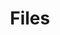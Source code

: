 ---
title: Files
short_name: Files
subheading: Sync and publishing workflows
icon: folder
order: 2
pitch:
  - heading: Developer and Editor workflows united
    text: Developers work locally in your favourite environment and keep in sync with editors changing content on CloudCannon, all through the power of Git.
    icon: image-post
  - heading: Git Sync
    text: Connect your GitHub or Bitbucket repository to CloudCannon. When there’s a commit, CloudCannon pulls in the latest code, builds your Jekyll site and makes it available to the CMS and Hosting. Changes made by editors on CloudCannon are also committed back to the repository.  
    icon: developer-activity
  - heading: Deploy Anywhere
    text: Need to host on your own servers? With outputs we commit the built static site to a branch in your repository so you can easily copy it over to any hosting you’d like.
    icon: maintenance
  - heading: Flexible publishing workflows
    text: Create your own staging workflow and approval process powered by Git branching. 
    icon: version-control
---